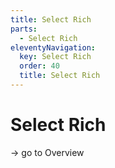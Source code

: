 ```yaml
---
title: Select Rich
parts:
  - Select Rich
eleventyNavigation:
  key: Select Rich
  order: 40
  title: Select Rich
---
```


# Select Rich

-> go to Overview
